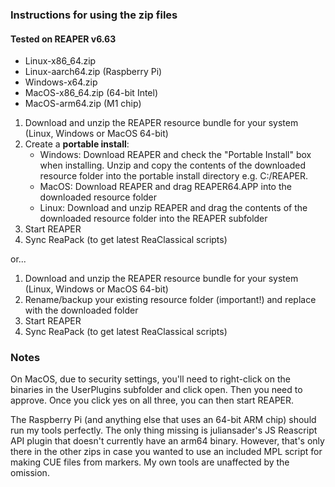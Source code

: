 ### Instructions for using the zip files
#### Tested on REAPER v6.63

- Linux-x86_64.zip 
- Linux-aarch64.zip (Raspberry Pi) 
- Windows-x64.zip 
- MacOS-x86_64.zip (64-bit Intel) 
- MacOS-arm64.zip (M1 chip) 

1. Download and unzip the REAPER resource bundle for your system (Linux, Windows or MacOS 64-bit)
2. Create a **portable install**:
    * Windows: Download REAPER and check the "Portable Install" box when installing. Unzip and copy the contents of the downloaded resource folder into the portable install directory e.g. C:/REAPER.
    * MacOS: Download REAPER and drag REAPER64.APP into the downloaded resource folder
    * Linux: Download and unzip REAPER and drag the contents of the downloaded resource folder into the REAPER subfolder
3. Start REAPER
4. Sync ReaPack (to get latest ReaClassical scripts)

or...

1. Download and unzip the REAPER resource bundle for your system (Linux, Windows or MacOS 64-bit)
2. Rename/backup your existing resource folder (important!) and replace with the downloaded folder
3. Start REAPER
4. Sync ReaPack (to get latest ReaClassical scripts)



### Notes

On MacOS, due to security settings, you'll need to right-click on the binaries in the UserPlugins subfolder and click open. Then you need to approve. Once you click yes on all three, you can then start REAPER.

The Raspberry Pi (and anything else that uses an 64-bit ARM chip) should run my tools perfectly. The only thing missing is juliansader's JS Reascript API plugin that doesn't currently have an arm64 binary. However, that's only there in the other zips in case you wanted to use an included MPL script for making CUE files from markers. My own tools are unaffected by the omission.



